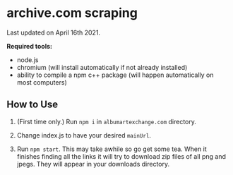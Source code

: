 # archive.com scraping

Last updated on April 16th 2021.

**Required tools:**

- node.js
- chromium (will install automatically if not already installed)
- ability to compile a npm c++ package (will happen automatically on most computers)

## How to Use

1. (First time only.) Run `npm i` in `albumartexchange.com` directory.

2. Change index.js to have your desired `mainUrl`.

3. Run `npm start`. This may take awhile so go get some tea. When it finishes finding all the links it will try to download zip files of all png and jpegs. They will appear in your downloads directory.
